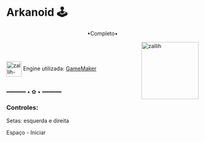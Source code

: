 # Arkanoid 🕹


<p align="middle">•Completo•</p>

<img align="right" alt="zallih" width="150" src="https://github.com/zallih/Images/blob/main/zally.png?raw=true">
  <br><br>
<div style="display: inline_block"><br>
 
  <img align="center" alt="zallih-UNITY" height="40" width="40" src="https://coal.gamemaker.io/sites/5d75794b3c84c70006700381/theme/images/og/thumbnail_gm_logo.png?1677843242](https://yt3.googleusercontent.com/4YAaX7CsQ-paadHsNvC6wdv2nE_7VTKpoNJOTwFhHL4rQqLC8WFe6mNxL-z-e6sfHZbHG-ucPA=s900-c-k-c0x00ffffff-no-rj)">
  Engine utilizada: <a href="https://gamemaker.io/pt-BR">GameMaker</a><br><br>


  
━━━━━━ • ✿ • ━━━━━━
  

  
 
  <h3>Controles:</h3>

 
Setas: esquerda e direita



Espaço - Iniciar
</div>

 
